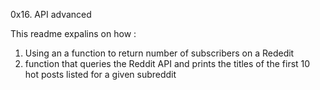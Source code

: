 0x16. API advanced

This readme expalins on how :
1. Using an a function to return number of subscribers on a Rededit
2. function that queries the Reddit API and prints the titles of the first 10 hot posts listed for a given subreddit
